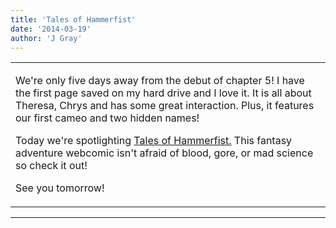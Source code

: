 ```yaml
---
title: 'Tales of Hammerfist'
date: '2014-03-19'
author: 'J Gray'
---
```


<div>
<!-- Main content here -->
<table border="0" class="post"><tbody><tr><td>
   
   <div class="post_body">
       <p>We're only five days away from the debut of chapter 5! I have the first page saved on my hard drive and I love it. It is all about Theresa, Chrys and has some great interaction. Plus, it features our first cameo and two hidden names!</p><p>Today we're spotlighting <a href="https://www.comic-rocket.com/explore/tales-of-hammerfist/" target="_blank">Tales of Hammerfist.</a> This fantasy adventure webcomic isn't afraid of blood, gore, or mad science so check it out!</p><p>See you tomorrow!</p>
   </div>
   </td></tr>
   </tbody></table><hr><table style="width:100%; border:0;" class="comment_table"><tbody></tbody></table>
<!-- End main content -->
              </div>

